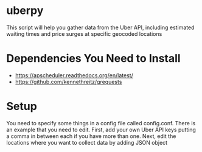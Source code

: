 # uberpy
This script will help you gather data from the Uber API, including estimated waiting times and price surges at specific geocoded locations

Dependencies You Need to Install
=================
- https://apscheduler.readthedocs.org/en/latest/
- https://github.com/kennethreitz/grequests

Setup
==============
You need to specify some things in a config file called config.conf. There is an example that you need to edit. First, add your own Uber API keys putting a comma in between each if you have more than one. Next, edit the locations where you want to collect data by adding JSON object
